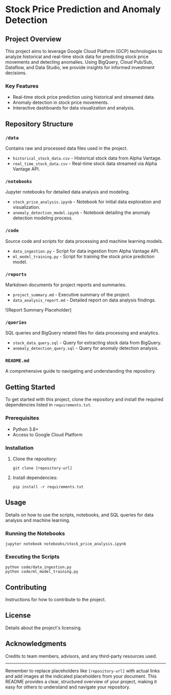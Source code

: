 # Stock Price Prediction and Anomaly Detection

## Project Overview
This project aims to leverage Google Cloud Platform (GCP) technologies to analyze historical and real-time stock data for predicting stock price movements and detecting anomalies. Using BigQuery, Cloud Pub/Sub, Dataflow, and Data Studio, we provide insights for informed investment decisions.

### Key Features
- Real-time stock price prediction using historical and streamed data.
- Anomaly detection in stock price movements.
- Interactive dashboards for data visualization and analysis.

## Repository Structure

### `/data`
Contains raw and processed data files used in the project.
- `historical_stock_data.csv` - Historical stock data from Alpha Vantage.
- `real_time_stock_data.csv` - Real-time stock data streamed via Alpha Vantage API.

### `/notebooks`
Jupyter notebooks for detailed data analysis and modeling.
- `stock_price_analysis.ipynb` - Notebook for initial data exploration and visualization.
- `anomaly_detection_model.ipynb` - Notebook detailing the anomaly detection modeling process.


### `/code`
Source code and scripts for data processing and machine learning models.
- `data_ingestion.py` - Script for data ingestion from Alpha Vantage API.
- `ml_model_training.py` - Script for training the stock price prediction model.

### `/reports`
Markdown documents for project reports and summaries.
- `project_summary.md` - Executive summary of the project.
- `data_analysis_report.md` - Detailed report on data analysis findings.

![Report Summary Placeholder]

### `/queries`
SQL queries and BigQuery related files for data processing and analytics.
- `stock_data_query.sql` - Query for extracting stock data from BigQuery.
- `anomaly_detection_query.sql` - Query for anomaly detection analysis.

### `README.md`
A comprehensive guide to navigating and understanding the repository.

## Getting Started
To get started with this project, clone the repository and install the required dependencies listed in `requirements.txt`.

### Prerequisites
- Python 3.8+
- Access to Google Cloud Platform

### Installation
1. Clone the repository:
   ```
   git clone [repository-url]
   ```
2. Install dependencies:
   ```
   pip install -r requirements.txt
   ```

## Usage
Details on how to use the scripts, notebooks, and SQL queries for data analysis and machine learning.

### Running the Notebooks
```
jupyter notebook notebooks/stock_price_analysis.ipynb
```

### Executing the Scripts
```
python code/data_ingestion.py
python code/ml_model_training.py
```

## Contributing
Instructions for how to contribute to the project.

## License
Details about the project's licensing.

## Acknowledgments
Credits to team members, advisors, and any third-party resources used.

---

Remember to replace placeholders like `[repository-url]` with actual links and add images at the indicated placeholders from your document. This README provides a clear, structured overview of your project, making it easy for others to understand and navigate your repository.
